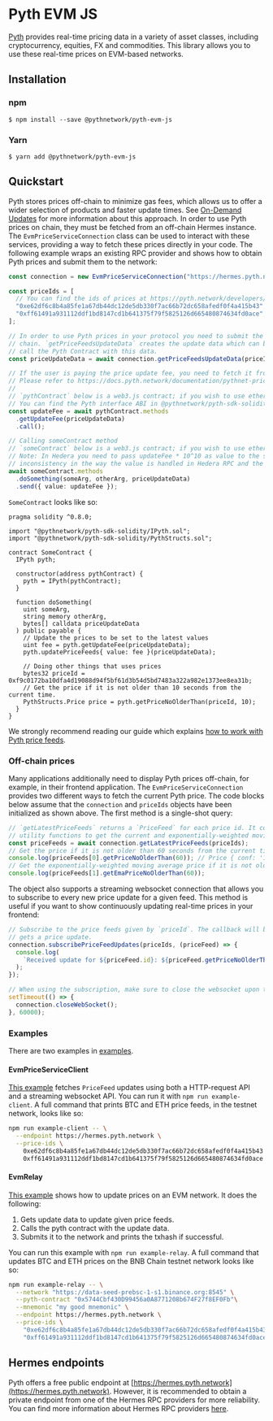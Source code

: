 # Pyth EVM JS

[Pyth](https://pyth.network/) provides real-time pricing data in a variety of asset classes, including cryptocurrency,
equities, FX and commodities. This library allows you to use these real-time prices on EVM-based networks.

## Installation

### npm

```
$ npm install --save @pythnetwork/pyth-evm-js
```

### Yarn

```
$ yarn add @pythnetwork/pyth-evm-js
```

## Quickstart

Pyth stores prices off-chain to minimize gas fees, which allows us to offer a wider selection of products and faster
update times. See [On-Demand Updates](https://docs.pyth.network/documentation/pythnet-price-feeds/on-demand) for more
information about this approach. In order to use Pyth prices on chain, they must be fetched from an off-chain Hermes
instance. The `EvmPriceServiceConnection` class can be used to interact with these services, providing a way to fetch
these prices directly in your code. The following example wraps an existing RPC provider and shows how to obtain Pyth
prices and submit them to the network:

```typescript
const connection = new EvmPriceServiceConnection("https://hermes.pyth.network"); // See Hermes endpoints section below for other endpoints

const priceIds = [
  // You can find the ids of prices at https://pyth.network/developers/price-feed-ids#pyth-evm-stable
  "0xe62df6c8b4a85fe1a67db44dc12de5db330f7ac66b72dc658afedf0f4a415b43", // BTC/USD price id
  "0xff61491a931112ddf1bd8147cd1b641375f79f5825126d665480874634fd0ace", // ETH/USD price id
];

// In order to use Pyth prices in your protocol you need to submit the price update data to Pyth contract in your target
// chain. `getPriceFeedsUpdateData` creates the update data which can be submitted to your contract. Then your contract should
// call the Pyth Contract with this data.
const priceUpdateData = await connection.getPriceFeedsUpdateData(priceIds);

// If the user is paying the price update fee, you need to fetch it from the Pyth contract.
// Please refer to https://docs.pyth.network/documentation/pythnet-price-feeds/on-demand#fees for more information.
//
// `pythContract` below is a web3.js contract; if you wish to use ethers, you need to change it accordingly.
// You can find the Pyth interface ABI in @pythnetwork/pyth-sdk-solidity npm package.
const updateFee = await pythContract.methods
  .getUpdateFee(priceUpdateData)
  .call();

// Calling someContract method
// `someContract` below is a web3.js contract; if you wish to use ethers, you need to change it accordingly.
// Note: In Hedera you need to pass updateFee * 10^10 as value to the send method as there is an
// inconsistency in the way the value is handled in Hedera RPC and the way it is handled on-chain.
await someContract.methods
  .doSomething(someArg, otherArg, priceUpdateData)
  .send({ value: updateFee });
```

`SomeContract` looks like so:

```solidity
pragma solidity ^0.8.0;

import "@pythnetwork/pyth-sdk-solidity/IPyth.sol";
import "@pythnetwork/pyth-sdk-solidity/PythStructs.sol";

contract SomeContract {
  IPyth pyth;

  constructor(address pythContract) {
    pyth = IPyth(pythContract);
  }

  function doSomething(
    uint someArg,
    string memory otherArg,
    bytes[] calldata priceUpdateData
  ) public payable {
    // Update the prices to be set to the latest values
    uint fee = pyth.getUpdateFee(priceUpdateData);
    pyth.updatePriceFeeds{ value: fee }(priceUpdateData);

    // Doing other things that uses prices
    bytes32 priceId = 0xf9c0172ba10dfa4d19088d94f5bf61d3b54d5bd7483a322a982e1373ee8ea31b;
    // Get the price if it is not older than 10 seconds from the current time.
    PythStructs.Price price = pyth.getPriceNoOlderThan(priceId, 10);
  }
}

```

We strongly recommend reading our guide which explains [how to work with Pyth price feeds](https://docs.pyth.network/documentation/pythnet-price-feeds/best-practices).

### Off-chain prices

Many applications additionally need to display Pyth prices off-chain, for example, in their frontend application.
The `EvmPriceServiceConnection` provides two different ways to fetch the current Pyth price.
The code blocks below assume that the `connection` and `priceIds` objects have been initialized as shown above.
The first method is a single-shot query:

```typescript
// `getLatestPriceFeeds` returns a `PriceFeed` for each price id. It contains all information about a price and has
// utility functions to get the current and exponentially-weighted moving average price, and other functionality.
const priceFeeds = await connection.getLatestPriceFeeds(priceIds);
// Get the price if it is not older than 60 seconds from the current time.
console.log(priceFeeds[0].getPriceNoOlderThan(60)); // Price { conf: '1234', expo: -8, price: '12345678' }
// Get the exponentially-weighted moving average price if it is not older than 60 seconds from the current time.
console.log(priceFeeds[1].getEmaPriceNoOlderThan(60));
```

The object also supports a streaming websocket connection that allows you to subscribe to every new price update for a given feed.
This method is useful if you want to show continuously updating real-time prices in your frontend:

```typescript
// Subscribe to the price feeds given by `priceId`. The callback will be invoked every time the requested feed
// gets a price update.
connection.subscribePriceFeedUpdates(priceIds, (priceFeed) => {
  console.log(
    `Received update for ${priceFeed.id}: ${priceFeed.getPriceNoOlderThan(60)}`
  );
});

// When using the subscription, make sure to close the websocket upon termination to finish the process gracefully.
setTimeout(() => {
  connection.closeWebSocket();
}, 60000);
```

### Examples

There are two examples in [examples](./src/examples/).

#### EvmPriceServiceClient

[This example](./src/examples/EvmPriceServiceClient.ts) fetches `PriceFeed` updates using both a HTTP-request API and a streaming websocket API. You can run it with `npm run example-client`. A full command that prints BTC and ETH price feeds, in the testnet network, looks like so:

```bash
npm run example-client -- \
  --endpoint https://hermes.pyth.network \
  --price-ids \
    0xe62df6c8b4a85fe1a67db44dc12de5db330f7ac66b72dc658afedf0f4a415b43 \
    0xff61491a931112ddf1bd8147cd1b641375f79f5825126d665480874634fd0ace
```

#### EvmRelay

[This example](./src/examples/EvmRelay.ts) shows how to update prices on an EVM network. It does the following:

1. Gets update data to update given price feeds.
2. Calls the pyth contract with the update data.
3. Submits it to the network and prints the txhash if successful.

You can run this example with `npm run example-relay`. A full command that updates BTC and ETH prices on the BNB Chain
testnet network looks like so:

```bash
npm run example-relay -- \
  --network "https://data-seed-prebsc-1-s1.binance.org:8545" \
  --pyth-contract "0x5744Cbf430D99456a0A8771208b674F27f8EF0Fb"\
  --mnemonic "my good mnemonic" \
  --endpoint https://hermes.pyth.network \
  --price-ids \
    "0xe62df6c8b4a85fe1a67db44dc12de5db330f7ac66b72dc658afedf0f4a415b43" \
    "0xff61491a931112ddf1bd8147cd1b641375f79f5825126d665480874634fd0ace"
```

## Hermes endpoints

Pyth offers a free public endpoint at [https://hermes.pyth.network](https://hermes.pyth.network). However, it is
recommended to obtain a private endpoint from one of the Hermes RPC providers for more reliability. You can find more
information about Hermes RPC providers
[here](https://docs.pyth.network/documentation/pythnet-price-feeds/hermes#public-endpoint).
